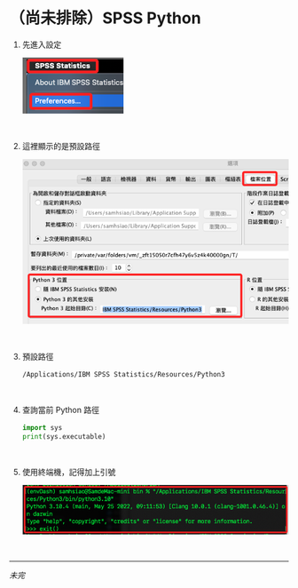# （尚未排除）SPSS Python

1. 先進入設定

    ![](images/img_28.png)

<br>

2. 這裡顯示的是預設路徑

    ![](images/img_29.png)

<br>

3. 預設路徑

    ```bash
    /Applications/IBM SPSS Statistics/Resources/Python3
    ```

<br>

4. 查詢當前 Python 路徑

    ```python
    import sys
    print(sys.executable)
    ```

<br>

5. 使用終端機，記得加上引號

    ![](images/img_30.png)

<br>

___

_未完_